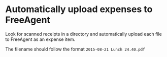 # Automatically upload expenses to FreeAgent

Look for scanned receipts in a directory and automatically upload each file to
FreeAgent as an expense item.

The filename should follow the format `2015-08-21 Lunch 24.40.pdf`
